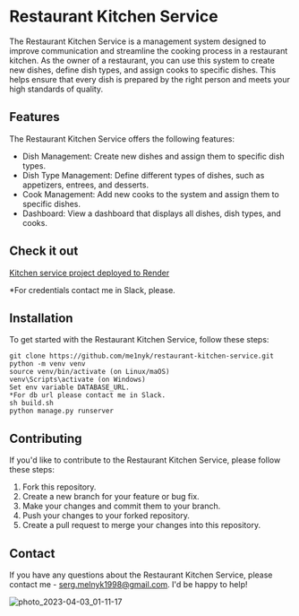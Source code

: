 # Restaurant Kitchen Service

The Restaurant Kitchen Service is a management system designed to improve communication and streamline the cooking 
process in a restaurant kitchen. As the owner of a restaurant, you can use this system to create new dishes, define 
dish types, and assign cooks to specific dishes. This helps ensure that every dish is prepared by the right person 
and meets your high standards of quality.

## Features

The Restaurant Kitchen Service offers the following features:
* Dish Management: Create new dishes and assign them to specific dish types.
* Dish Type Management: Define different types of dishes, such as appetizers, entrees, and desserts.
* Cook Management: Add new cooks to the system and assign them to specific dishes.
* Dashboard: View a dashboard that displays all dishes, dish types, and cooks.

## Check it out

[Kitchen service project deployed to Render](https://kitchen-service-m11x.onrender.com)

*For credentials contact me in Slack, please.

## Installation

To get started with the Restaurant Kitchen Service, follow these steps:
```
git clone https://github.com/me1nyk/restaurant-kitchen-service.git
python -m venv venv
source venv/bin/activate (on Linux/maOS)
venv\Scripts\activate (on Windows)
Set env variable DATABASE_URL.
*For db url please contact me in Slack.
sh build.sh
python manage.py runserver
```

## Contributing

If you'd like to contribute to the Restaurant Kitchen Service, please follow these steps:
1. Fork this repository.
2. Create a new branch for your feature or bug fix.
3. Make your changes and commit them to your branch.
4. Push your changes to your forked repository.
5. Create a pull request to merge your changes into this repository.

## Contact

If you have any questions about the Restaurant Kitchen Service, please contact me - serg.melnyk1998@gmail.com.
I'd be happy to help!

![photo_2023-04-03_01-11-17](https://user-images.githubusercontent.com/123767529/229382290-1ff01636-a304-4aeb-82d8-99c30e88120f.jpg)
